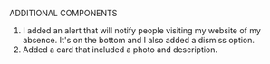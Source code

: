 ADDITIONAL COMPONENTS
1. I added an alert that will notify people visiting my website of my absence. It's on the bottom and I also added a dismiss option. 
2. Added a card that included a photo and description. 
